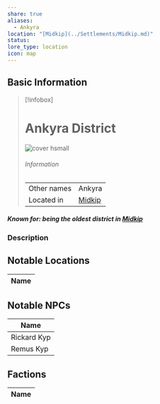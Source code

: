 ```yaml
---
share: true
aliases:
  - Ankyra
location: "[Midkip](../Settlements/Midkip.md)"
status: 
lore_type: location
icon: map
---
```

## Basic Information
> [!infobox]
> # Ankyra District
> ![cover hsmall](insertimage.png)
> ###### Information
> |   |  |
> | ---- | ---- |
> | Other names | Ankyra|
> | Located in | [Midkip](../Settlements/Midkip.md)|
##### Known for: being the oldest district in [Midkip](../Settlements/Midkip.md)
### Description
## Notable Locations
| Name |
| ---- |

## Notable NPCs
| Name                                 |
| ------------------------------------ |
| Rickard Kyp |
| Remus Kyp     |

## Factions
| Name |
| ---- |
